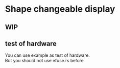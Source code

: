 # Shape changeable display

## WIP

## test of hardware
You can use example as test of hardware.  
But you should not use efuse.rs before 


